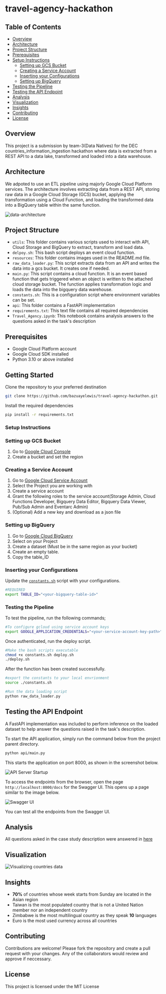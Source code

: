 # travel-agency-hackathon

## Table of Contents

- [Overview](#overview)
- [Architecture](#architecture)
- [Project Structure](#project-structure)
- [Prerequisites](#prerequisites)
- [Setup Instructions](#setup-instructions)
    - [Setting up GCS Bucket](#setting-up-gcs-bucket)
    - [Creating a Service Account](#creating-a-service-account)
    - [Inserting your Configurations](#inserting-your-configurations)
    - [Setting up BigQuery](#setting-up-bigquery)
- [Testing the Pipeline](#testing-the-pipeline)
- [Testing the API Endpoint](#testing-the-api-endpoint)
- [Analysis](#analysis)
- [Visualization](#visualization)
- [Insights](#insights)
- [Contributing](#contributing)
- [License](#license)


## Overview
This project is a submission by team-3(Data Natives) for the DEC countries_information_ingestion hackathon where data is extracted from a REST API to a data lake, transformed and loaded into a data warehouse.


## Architecture
We adpoted to use an ETL pipeline using majorly Google Cloud Platform services. The architecture involves extracting data from a REST API, storing raw data in a Google Cloud Storage (GCS) bucket, applying the transformation using a Cloud Function, and loading the transformed data into a BigQuery table within the same function.

![data-architecture](/images/travel_agency_architectural-design.png)

## Project Structure

- `utils`: This folder contains various scripts used to interact with API, Cloud Storage and BigQuery to extract, transform and load data.
- `delpoy.sh`: This bash script deploys an event cloud function.
- `resources`: This folder contains images used in the README.md file.
- `raw_data_loader.py`: This script extracts data from an API and writes the data into a gcs bucket. It creates one if needed.
- `main.py`: This script contains a cloud function. It is an event based function that gets triggered when an object is written to the attached cloud storage bucket. The function applies transformation logic and loads the data into the bigquery data warehouse. 
- `constants.sh`: This is a configuration script where environment variables can be set.
- `api`: This folder contains a FastAPI implementation 
- `requirements.txt`: This text file contains all required dependencies
- `Travel_Agency.ipynb`: This notebook contains analysis answers to the questions asked in the task's description


## Prerequisites
- Google Cloud Platform account
- Google Cloud SDK installed
- Python 3.10 or above installed

## Getting Started
Clone the repository to your preferred destination
```bash
git clone https://github.com/bazuayelewis/travel-agency-hackathon.git
```

Install the required dependencies
```bash
pip install -r requirements.txt
```

### **Setup Instructions**
### Setting up GCS Bucket
1. Go to [Google Cloud Console](https://console.cloud.google.com/storage/)
2. Create a bucket and set the region

### Creating a Service Account
1. Go to [Google Cloud Service Account](https://console.cloud.google.com/iam-admin/serviceaccounts)
2. Select the Project you are working with
3. Create a service account
4. Grant the following roles to the service account(Storage Admin, Cloud Functions Developer, Bigquery Data Editor, Bigquery Data Viewer, Pub/Sub Admin and Eventarc Admin)
5. (Optional) Add a new key and download as a json file

### Setting up BigQuery
1. Go to [Google Cloud BigQuery](https://console.cloud.google.com/bigquery)
2. Select on your Project
3. Create a dataset (Must be in the same region as your bucket)
4. Create an empty table. 
5. Copy the table_ID


### Inserting your Configurations
Update the [`constants.sh`](/constants.sh) script with your configurations.
```bash
#REQUIRED
export TABLE_ID="<your-bigquery-table-id>" 
```

### **Testing the Pipeline**
To test the pipeline, run the following commands;
```bash
#To configure gcloud using service account keys
export GOOGLE_APPLICATION_CREDENTIALS="<your-service-account-key-path>"
```

Once authenticated, run the deploy script.
```bash
#Make the bash scripts executable
chmod +x constants.sh deploy.sh
./deploy.sh
```

After the function  has been created successfully.
```bash
#export the constants to your local envrionment
source ./constants.sh

#Run the data loading script
python raw_data_loader.py
```

## Testing the API Endpoint  
A FastAPI implementation was included to perform inference on the loaded dataset to help answer the questions raised in the task's description.    
  
To start the API application, simply run the command below from the project parent directory.  
  
```BASH
python api/main.py
```  
  
This starts the application on port 8000, as shown in the screenshot below.  

![API Server Startup](./images/api_server_startup.PNG)  
  
To access the endpoints from the browser, open the page `http://localhost:8000/docs` for the Swagger UI. This opens up a page similar to the image below.  
  
![Swagger UI](./images/swagger_ui.PNG)  
  
You can test all the endpoints from the Swagger UI.

## Analysis
All questions asked in the case study description were answered in [here](/Travel_Agency.ipynb)

## Visualization
![Visualizing countries data](./images/travel-agency-visualization.png)

## Insights
- **70%** of countries whose week starts from Sunday are located in the Asian region
- Taiwan is the most populated country that is not a United Nation member nor an independent country
- Zimbabwe is the most multilingual country as they speak **10** languages
- Euro is the most used currency across all countries

## Contributing
Contributions are welcome! Please fork the repository and create a pull request with your changes. Any of the collaborators would review and approve if neccessary.

## License 
This project is licensed under the MIT License 